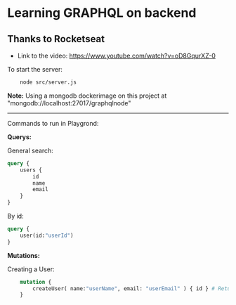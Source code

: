# Learning GRAPHQL on backend

## Thanks to Rocketseat

- Link to the video: <https://www.youtube.com/watch?v=oD8GqurXZ-0>

To start the server:

```bash
    node src/server.js
```

**Note:** Using a mongodb dockerimage on this project at "mongodb://localhost:27017/graphqlnode"

---

Commands to run in Playgrond:

**Querys:**

General search:

```graphql
query {
    users {
        id
        name
        email
    }
}
```

By id:

```graphql
query {
    user(id:"userId")
}
```

**Mutations:**

Creating a User:

```graphql
    mutation {
        createUser( name:"userName", email: "userEmail" ) { id } # Returns the user id
    }
```
